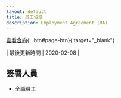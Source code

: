 ```yaml
---
layout: default
title: 員工協議
description: Employment Agreement (RA)
---
```


<a name="zh-tw"></a>

[查看合約](){: .btn#page-btn}{:target="_blank"}

| 最後更新時間 | 2020-02-08 |

## 簽署人員

* 全職員工
